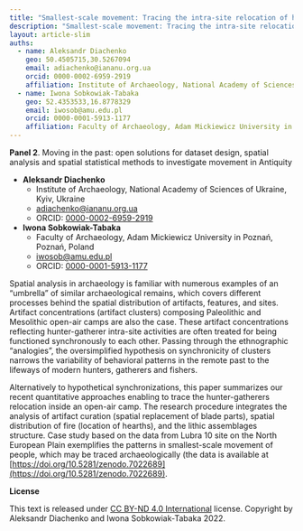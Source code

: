 ```yaml
---
title: "Smallest-scale movement: Tracing the intra-site relocation of hunter-gatherers"
description: "Smallest-scale movement: Tracing the intra-site relocation of hunter-gatherers"
layout: article-slim
auths:
  - name: Aleksandr Diachenko
    geo: 50.4505715,30.5267094
    email: adiachenko@iananu.org.ua
    orcid: 0000-0002-6959-2919
    affiliation: Institute of Archaeology, National Academy of Sciences of Ukraine, Kyiv, Ukraine
  - name: Iwona Sobkowiak-Tabaka
    geo: 52.4353533,16.8778329
    email: iwosob@amu.edu.pl
    orcid: 0000-0001-5913-1177
    affiliation: Faculty of Archaeology, Adam Mickiewicz University in Poznań, Poznań, Poland
---
```



**Panel 2**. Moving in the past: open solutions for dataset design, spatial analysis and spatial statistical methods to investigate movement in Antiquity

- **Aleksandr Diachenko**
  - Institute of Archaeology, National Academy of Sciences of Ukraine, Kyiv, Ukraine
  - [adiachenko@iananu.org.ua](mailto:adiachenko@iananu.org.ua)
  - ORCID: [0000-0002-6959-2919](https://orcid.org/0000-0002-6959-2919)
- **Iwona Sobkowiak-Tabaka**
  - Faculty of Archaeology, Adam Mickiewicz University in Poznań, Poznań, Poland
  - [iwosob@amu.edu.pl](mailto:iwosob@amu.edu.pl)
  - ORCID: [0000-0001-5913-1177](https://orcid.org/0000-0001-5913-1177)

Spatial analysis in archaeology is familiar with numerous examples of an “umbrella” of similar archaeological remains, which covers different processes behind the spatial distribution of artifacts, features, and sites. Artifact concentrations (artifact clusters) composing Paleolithic and Mesolithic open-air camps are also the case. These artifact concentrations reflecting hunter-gatherer intra-site activities are often treated for being functioned synchronously to each other. Passing through the ethnographic “analogies”, the oversimplified hypothesis on synchronicity of clusters narrows the variability of behavioral patterns in the remote past to the lifeways of modern hunters, gatherers and fishers. 

Alternatively to hypothetical synchronizations, this paper summarizes our recent quantitative approaches enabling to trace the hunter-gatherers relocation inside an open-air camp. The research procedure integrates the analysis of artifact curation (spatial replacement of blade parts), spatial distribution of fire (location of hearths), and the lithic assemblages structure. Case study based on the data from Lubra 10 site on the North European Plain exemplifies the patterns in smallest-scale movement of people, which may be traced archaeologically (the data is available at [https://doi.org/10.5281/zenodo.7022689](https://doi.org/10.5281/zenodo.7022689).


**License**

This text is released under [CC BY-ND 4.0 International](https://creativecommons.org/licenses/by-nd/4.0/) license. Copyright by Aleksandr Diachenko and Iwona Sobkowiak-Tabaka 2022.
